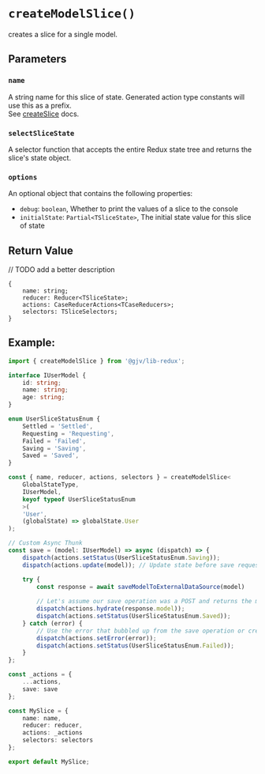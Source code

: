 # `createModelSlice()`
creates a slice for a single model.

## Parameters

### `name`
A string name for this slice of state. Generated action type constants will use this as a prefix. <br>
See [createSlice](https://redux-toolkit.js.org/api/createSlice#name) docs.

### `selectSliceState`
A selector function that accepts the entire Redux state tree and returns the slice's state object.

### `options`
An optional object that contains the following properties:
- `debug`: `boolean`, Whether to print the values of a slice to the console
- `initialState`: `Partial<TSliceState>`, The initial state value for this slice of state

## Return Value
// TODO add a better description

```
{
    name: string;
    reducer: Reducer<TSliceState>;
    actions: CaseReducerActions<TCaseReducers>;
    selectors: TSliceSelectors;
}
```

## Example:

```typescript
import { createModelSlice } from '@gjv/lib-redux';

interface IUserModel {
    id: string;
    name: string;
    age: string;
}

enum UserSliceStatusEnum {
    Settled = 'Settled',
    Requesting = 'Requesting',
    Failed = 'Failed',
    Saving = 'Saving',
    Saved = 'Saved',
}

const { name, reducer, actions, selectors } = createModelSlice<
    GlobalStateType,
    IUserModel,
    keyof typeof UserSliceStatusEnum
    >(
    'User',
    (globalState) => globalState.User
);

// Custom Async Thunk
const save = (model: IUserModel) => async (dispatch) => {
    dispatch(actions.setStatus(UserSliceStatusEnum.Saving));
    dispatch(actions.update(model)); // Update state before save request if necessary

    try {
        const response = await saveModelToExternalDataSource(model)
        
        // Let's assume our save operation was a POST and returns the model we just saved
        dispatch(actions.hydrate(response.model));
        dispatch(actions.setStatus(UserSliceStatusEnum.Saved));
    } catch (error) {
        // Use the error that bubbled up from the save operation or create your own Error object
        dispatch(actions.setError(error));
        dispatch(actions.setStatus(UserSliceStatusEnum.Failed));
    }
};

const _actions = {
    ...actions,
    save: save
};

const MySlice = {
    name: name,
    reducer: reducer,
    actions: _actions
    selectors: selectors
};

export default MySlice;
```
